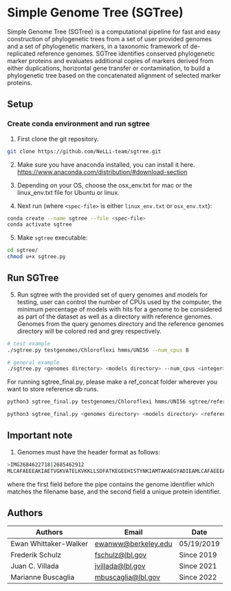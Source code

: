 # Simple Genome Tree (SGTree)

Simple Genome Tree (SGTree) is a computational pipeline for fast and easy construction of phylogenetic trees from a set of user provided genomes and a set of phylogenetic markers, in a taxonomic framework of de-replicated reference genomes. SGTree identifies conserved phylogenetic marker proteins and evaluates additional copies of markers derived from either duplications, horizontal gene transfer or contamination, to build a phylogenetic tree based on the concatenated alignment of selected marker proteins. 

## Setup

### Create conda environment and run sgtree

1. First clone the git repository.

```bash
git clone https://github.com/NeLLi-team/sgtree.git
```

2. Make sure you have anaconda installed, you can install it here. https://www.anaconda.com/distribution/#download-section

3. Depending on your OS, choose the osx_env.txt for mac or the linux_env.txt file for Ubuntu or linux. 

4. Next run (where `<spec-file>` is either `linux_env.txt` or `osx_env.txt`): 

```bash
conda create --name sgtree --file <spec-file>
conda activate sgtree
```  


5. Make `sgtree` executable:

```bash
cd sgtree/
chmod u+x sgtree.py
```


## Run SGTree

5. Run sgtree with the provided set of query genomes and models for testing, user can control the number of CPUs used by the computer, the minimum percentage of models with hits for a genome to be considered as part of the dataset as well as a directory with reference genomes. Genomes from the query genomes directory and the reference genomes directory will be colored red and grey respectively. 

```bash
# test example
./sgtree.py testgenomes/Chloroflexi hmms/UNI56 --num_cpus 8

# general example
./sgtree.py <genomes directory> <models directory> --num_cpus <integer> --percent_models <integer> --ref <reference genomes directory>
```
	
For running sgtree_final.py, please make a ref_concat folder wherever you want to store reference db runs. 


```bash
python3 sgtree_final.py testgenomes/Chloroflexi hmms/UNI56 sgtree/references_concat --num_cpus 10 --save_dir sgtree/test --ref sgtree/testgenomes/chlorref

python3 sgtree_final.py <genomes directory> <models directory> <references directory>--num_cpus <integer> --percent_models <integer> --ref <reference genomes directory>
```


## Important note
1. Genomes must have the header format as follows: 

``` bash
>IMG2684622718|2685462912
MLCAFAEEEAKIAETVGKVATELKVKKLLSDFATKEGEEHISTYNKIAMTAKAEGYADIEAMLCAFAEEEAKLQKL
```
where the first field before the pipe contains the genome identifier which matches the filename base, and the second field a unique protein identifier.


## Authors

|Authors		            | Email			            | Date		    |
|-----------------------|-----------------------|-------------|
|Ewan Whittaker-Walker 	| ewanww@berkeley.edu	  | 05/19/2019	|
|Frederik Schulz		    | fschulz@lbl.gov 	    | Since 2019	|
|Juan C. Villada 	      | jvillada@lbl.gov 	    | Since 2021	|
|Marianne Buscaglia	    | mbuscaglia@lbl.gov 	  | Since 2022	|
